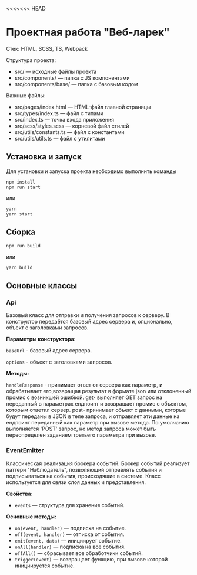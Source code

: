 <<<<<<< HEAD
# Проектная работа "Веб-ларек"

Стек: HTML, SCSS, TS, Webpack

Структура проекта:
- src/ — исходные файлы проекта
- src/components/ — папка с JS компонентами
- src/components/base/ — папка с базовым кодом

Важные файлы:
- src/pages/index.html — HTML-файл главной страницы
- src/types/index.ts — файл с типами
- src/index.ts — точка входа приложения
- src/scss/styles.scss — корневой файл стилей
- src/utils/constants.ts — файл с константами
- src/utils/utils.ts — файл с утилитами

## Установка и запуск
Для установки и запуска проекта необходимо выполнить команды

```
npm install
npm run start
```

или

```
yarn
yarn start
```
## Сборка

```
npm run build
```

или

```
yarn build
```

## Основные классы 

### Api

Базовый класс для отправки и получения запросов к серверу. В конструктор передаётся базовый адрес сервера и, опционально, объект с заголовками запросов.

**Параметры конструктора:**

```baseUrl``` - базовый адрес сервера.

```options``` - объект с заголовками запросов.


**Методы:**

```handleResponse``` - принимает ответ от сервера как параметр, и обрабатывает его,возвращая результат в формате json или отклоненный промис с возникшей ошибкой. get- выполняет GET запрос на переданный в параметрах ендпоинт и возвращает промис с объектом, которым ответил сервер. post- принимает объект с данными, которые будут переданы в JSON в теле запроса, и отправляет эти данные на ендпоинт переданный как параметр при вызове метода. По умолчанию выполняется 'POST' запрос, но метод запроса может быть переопределен заданием третьего параметра при вызове.

### EventEmitter

Классическая реализация брокера событий. Брокер событий реализует паттерн "Наблюдатель", позволяющий отправлять события и подписываться на события, происходящие в системе. Класс используется для связи слоя данных и представления.

**Свойства:**
- `events` — структура для хранения событий.

**Основные методы:**
- `on(event, handler)` — подписка на событие.
- `off(event, handler)` — отписка от события.
- `emit(event, data)` — инициирует событие.
- `onAll(handler)` — подписка на все события.
- `offAll()` — сбрасывает все обработчики событий.
- `trigger(event)` — возвращает функцию, при вызове которой инициируется событие.
